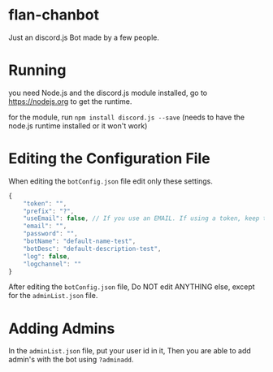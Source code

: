 # flan-chanbot
Just an discord.js Bot made by a few people.

# Running

you need Node.js and the discord.js module installed, go to https://nodejs.org to get the runtime.

for the module, run ``npm install discord.js --save`` (needs to have the node.js runtime installed or it won't work)

# Editing the Configuration File

When editing the ``botConfig.json`` file edit only these settings.

```js
{
	"token": "", 
	"prefix": "?",
	"useEmail": false, // If you use an EMAIL. If using a token, keep this disabled.
	"email": "",
	"password": "",
	"botName": "default-name-test",
	"botDesc": "default-description-test",
	"log": false,
	"logchannel": ""
}
```

After editing the ``botConfig.json`` file, Do NOT edit ANYTHING else, except for the ``adminList.json`` file. 

# Adding Admins
In the ``adminList.json`` file, put your user id in it, Then you are able to add admin's with the bot using ``?adminadd``.


